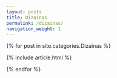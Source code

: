 ```yaml
---
layout: posts
title: Dizainas
permalink: /dizainas/
navigation_weight: 1
---
```

{% for post in site.categories.Dizainas %}

{% include article.html %}

{% endfor %}
